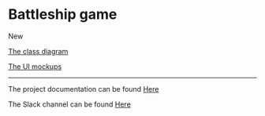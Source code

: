 # Battleship game

<p> New </p>
<p><a href="https://liveconcordia-my.sharepoint.com/:u:/g/personal/z_angelu_live_concordia_ca/EV-niR3q4qFPi9cgzxnIwekBsx8-F7bIYvK8F2NkjuGF2g?e=ScsFMk/">The class diagram</a></p>
<p><a href="https://liveconcordia-my.sharepoint.com/:u:/g/personal/z_angelu_live_concordia_ca/EVuA_17GLUlNjEo1UH9pkZQBDVy-jdz_sXs08b_dw73XRA?e=zptTdf/">The UI mockups</a></p>

<hr>
<p>
The project documentation can be found <a href="https://liveconcordia-my.sharepoint.com/:f:/g/personal/z_angelu_live_concordia_ca/El6ymUaXCr5CpwWhrMiNrbcBn4lDl7zquVXlIV2IQPEBMg?e=rsfREI">Here</a>
</p>

<p>The Slack channel can be found <a href="https://battleship6441.slack.com/">Here</></p>

  

